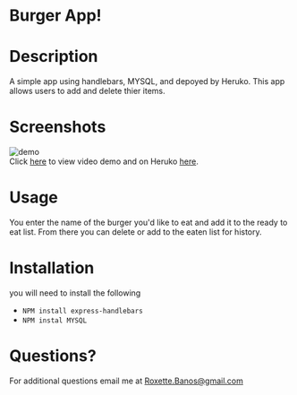 # Burger App!

# Description 
A simple app using handlebars, MYSQL, and depoyed by Heruko. This app allows users to add and delete thier items. 

# Screenshots 
![demo](https://github.com/chavelyo3/burger_beta/blob/main/public/img/burgerapp.gif?raw=true)<br>
 Click [here](https://drive.google.com/file/d/1jpITSvAukVRm_Amhn7EJCCVG9w942nnr/view) to view video demo and on Heruko [here](https://secret-citadel-14425.herokuapp.com/).


# Usage 
You enter the name of the burger you'd like to eat and add it to the ready to eat list. From there you can delete or add to the eaten list for history. 

# Installation 
you will need to install the following 
* <code>NPM install express-handlebars</code>
* <code>NPM instal MYSQL</code>


# Questions? 
For additional questions email me at Roxette.Banos@gmail.com